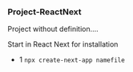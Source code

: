 ### Project-ReactNext

Project without definition....

Start in React Next for installation

- 1 `npx create-next-app namefile`
